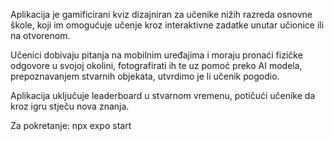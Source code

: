 Aplikacija je gamificirani kviz dizajniran za učenike nižih razreda osnovne škole, koji im omogućuje učenje kroz interaktivne zadatke unutar učionice ili na otvorenom. 

Učenici dobivaju pitanja na mobilnim uređajima i moraju pronaći fizičke odgovore u svojoj okolini, fotografirati ih te uz pomoć preko AI modela, prepoznavanjem stvarnih objekata, utvrdimo je li učenik pogodio. 

Aplikacija uključuje leaderboard u stvarnom vremenu, potičući učenike da kroz igru stječu nova znanja.


Za pokretanje: 
npx expo start
